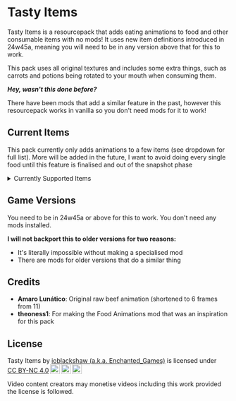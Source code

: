 # Tasty Items

Tasty Items is a resourcepack that adds eating animations to food and other consumable items with no mods! It uses new item definitions introduced in 24w45a, meaning you will need to be in any version above that for this to work.

This pack uses all original textures and includes some extra things, such as carrots and potions being rotated to your mouth when consuming them.

**_Hey, wasn't this done before?_**

There have been mods that add a similar feature in the past, however this resourcepack works in vanilla so you don't need mods for it to work!

## Current Items

This pack currently only adds animations to a few items (see dropdown for full list). More will be added in the future, I want to avoid doing every single food until this feature is finalised and out of the snapshot phase

<details>
<summary>Currently Supported Items</summary>
<ul>
<li>Carrot</li>
<li>Golden Carrot</li>
<li>Steak</li>
<li>Raw Beef</li>
<li>Potions</li>
</ul>
</details>

## Game Versions

You need to be in 24w45a or above for this to work. You don't need any mods installed.

**I will not backport this to older versions for two reasons:**

- It's literally impossible without making a specialised mod
- There are mods for older versions that do a similar thing

## Credits

- **Amaro Lunático**: Original raw beef animation (shortened to 6 frames from 11)
- **theoness1**: For making the Food Animations mod that was an inspiration for this pack

## License

<p xmlns:cc="http://creativecommons.org/ns#" >Tasty Items by <a rel="cc:attributionURL dct:creator" property="cc:attributionName" href="https://enchanted.games">ioblackshaw (a.k.a. Enchanted_Games)</a> is licensed under <a href="http://creativecommons.org/licenses/by-nc/4.0/?ref=chooser-v1" target="_blank" rel="license noopener noreferrer" style="display:inline-block;">CC BY-NC 4.0<img style="height:22px!important;margin-left:3px;vertical-align:text-bottom;" src="https://mirrors.creativecommons.org/presskit/icons/cc.svg?ref=chooser-v1"><img style="height:22px!important;margin-left:3px;vertical-align:text-bottom;" src="https://mirrors.creativecommons.org/presskit/icons/by.svg?ref=chooser-v1"><img style="height:22px!important;margin-left:3px;vertical-align:text-bottom;" src="https://mirrors.creativecommons.org/presskit/icons/nc.svg?ref=chooser-v1"></a></p> 
Video content creators may monetise videos including this work provided the license is followed.
